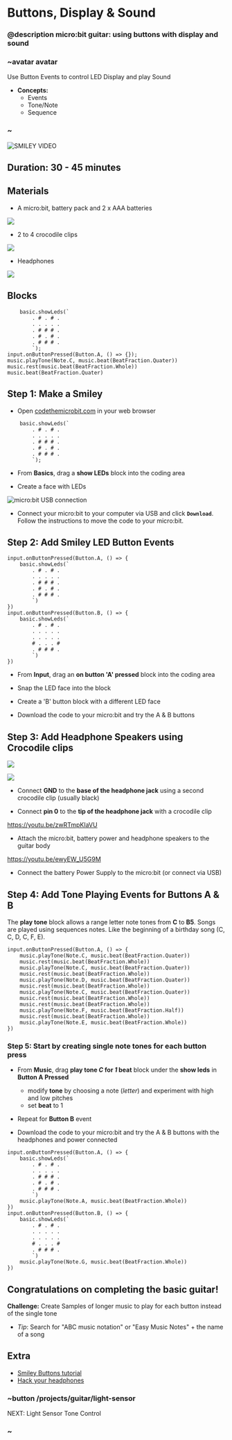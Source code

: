 # Buttons, Display & Sound
### @description micro:bit guitar: using buttons with display and sound

### ~avatar avatar
Use Button Events to control LED Display and play Sound  
* **Concepts:**
     * Events
     * Tone/Note
     * Sequence

### ~

![SMILEY VIDEO]()

## Duration: 30 - 45 minutes

## Materials

* A micro:bit, battery pack and 2 x AAA batteries

![](/static/mb/projects/guitar/microbit.jpg)

* 2 to 4 crocodile clips

![](/static/mb/projects/guitar/crocclips.jpg)

* Headphones

![](/static/mb/projects/guitar/headphones.jpg)

## Blocks

```cards
    basic.showLeds(`
        . # . # .
        . . . . .
        . # # # .
        . # . # .
        . # # # .
        `);
input.onButtonPressed(Button.A, () => {});
music.playTone(Note.C, music.beat(BeatFraction.Quater))
music.rest(music.beat(BeatFraction.Whole))
music.beat(BeatFraction.Quater)
```

## Step 1: Make a Smiley 
   * Open [codethemicrobit.com](https://codethemicrobit.com) in your web browser   
```blocks
    basic.showLeds(`
        . # . # .
        . . . . .
        . # # # .
        . # . # .
        . # # # .
        `);
```
   * From **Basics**, drag a **show LEDs** block into the coding area  

   * Create a face with LEDs  

![micro:bit USB connection](/static/mb/projects/guitar/connectmicrobit.jpg)  
   * Connect your micro:bit to your computer via USB and click **`Download`**. 
Follow the instructions to move the code to your micro:bit.  

## Step 2: Add Smiley LED Button Events 
```blocks
input.onButtonPressed(Button.A, () => {
    basic.showLeds(`
        . # . # .
        . . . . .
        . # # # .
        . # . # .
        . # # # .
        `)
})
input.onButtonPressed(Button.B, () => {
    basic.showLeds(`
        . # . # .
        . . . . .
        . . . . .
        # . . . #
        . # # # .
        `)
})
```

   * From **Input**, drag an **on button 'A' pressed** block into the coding area  

   * Snap the LED face into the block  

   * Create a 'B' button block with a different LED face   

   * Download the code to your micro:bit and try the A & B buttons  


## Step 3: Add Headphone Speakers using Crocodile clips

![](/static/mb/projects/guitar/crocclipintoboard.jpg)  

![](/static/mb/projects/guitar/jacktocrocs.jpg)  
   * Connect **GND** to the **base of the headphone jack** using a second crocodile clip (usually black) 

   * Connect **pin 0** to the **tip of the headphone jack** with a crocodile clip  

https://youtu.be/zwRTmpKIaVU  
   * Attach the micro:bit, battery power and headphone speakers to the guitar body  

https://youtu.be/ewyEW_U5G9M  
   * Connect the battery Power Supply to the micro:bit (or connect via USB)  
  
## Step 4: Add Tone Playing Events for Buttons A & B

The **play tone** block allows a range letter note tones from **C** to **B5**.  Songs are played using sequences notes.
  Like the beginning of a birthday song (C, C, D, C, F, E).
```blocks
input.onButtonPressed(Button.A, () => {
    music.playTone(Note.C, music.beat(BeatFraction.Quater))
    music.rest(music.beat(BeatFraction.Whole))
    music.playTone(Note.C, music.beat(BeatFraction.Quater))
    music.rest(music.beat(BeatFraction.Whole))
    music.playTone(Note.D, music.beat(BeatFraction.Quater))
    music.rest(music.beat(BeatFraction.Whole))
    music.playTone(Note.C, music.beat(BeatFraction.Quater))
    music.rest(music.beat(BeatFraction.Whole))
    music.rest(music.beat(BeatFraction.Whole))
    music.playTone(Note.F, music.beat(BeatFraction.Half))
    music.rest(music.beat(BeatFraction.Whole))
    music.playTone(Note.E, music.beat(BeatFraction.Whole))
})
```
### Step 5: Start by creating single note tones for each button press

   * From **Music**, drag **play tone *C* for *1* beat** block under the **show leds** in **Button A Pressed**  
      - modify **tone** by choosing a note (*letter*) and experiment with high and low pitches  
      - set **beat** to 1  

   * Repeat for **Button B** event  

   * Download the code to your micro:bit and try the A & B buttons with the headphones and power connected  
```blocks
input.onButtonPressed(Button.A, () => {
    basic.showLeds(`
        . # . # .
        . . . . .
        . # # # .
        . # . # .
        . # # # .
        `)
    music.playTone(Note.A, music.beat(BeatFraction.Whole))
})
input.onButtonPressed(Button.B, () => {
    basic.showLeds(`
        . # . # .
        . . . . .
        . . . . .
        # . . . #
        . # # # .
        `)
    music.playTone(Note.G, music.beat(BeatFraction.Whole))
})
```

  
## Congratulations on completing the basic guitar!   
**Challenge:** Create Samples of longer music to play for each button instead of the single tone
  - *Tip*: Search for "ABC music notation" or "Easy Music Notes" + the name of a song

## Extra

  * [Smiley Buttons tutorial](/projects/smiley-buttons)
  * [Hack your headphones](/projects/hack-your-headphones)


### ~button /projects/guitar/light-sensor
NEXT: Light Sensor Tone Control
### ~